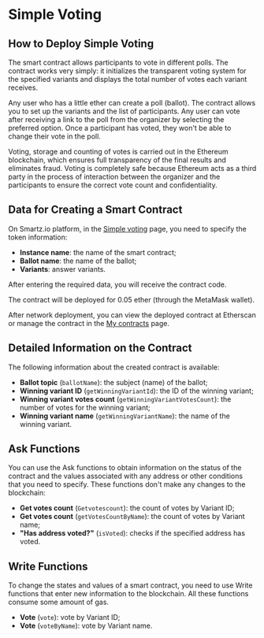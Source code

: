 # Simple Voting
## How to Deploy Simple Voting

The smart contract allows participants to vote in different polls. The contract works very simply: it initializes the transparent voting system for the specified variants and displays the total number of votes each variant receives.

Any user who has a little ether can create a poll (ballot). The contract allows you to set up the variants and the list of participants. Any user can vote after receiving a link to the poll from the organizer by selecting the preferred option. Once a participant has voted, they won't be able to change their vote in the poll.

Voting, storage and counting of votes is carried out in the Ethereum blockchain, which ensures full transparency of the final results and eliminates fraud. Voting is completely safe because Ethereum acts as a third party in the process of interaction between the organizer and the participants to ensure the correct vote count and confidentiality.

## Data for Creating a Smart Contract

On Smartz.io platform, in the [Simple voting](https://smartz.io/deploy/5a9a4df0f5ec65000b80d293) page, you need to specify the token information:

* **Instance name**: the name of the smart contract;
* **Ballot name**: the name of the ballot;
* **Variants**: answer variants.

After entering the required data, you will receive the contract code.

The contract will be deployed for 0.05 ether (through the MetaMask wallet).

After network deployment, you can view the deployed contract at Etherscan or manage the contract in the [My contracts](https://smartz.io/dashboard) page.

## Detailed Information on the Contract

The following information about the created contract is available:

* **Ballot topic** (`ballotName`): the subject (name) of the ballot;
* **Winning variant ID** (`getWinningVariantId`): the ID of the winning variant;
* **Winning variant votes count** (`getWinningVariantVotesCount`): the number of votes for the winning variant;
* **Winning variant name** (`getWinningVariantName`): the name of the winning variant.

## Ask Functions

You can use the Ask functions to obtain information on the status of the contract and the values associated with any address or other conditions that you need to specify. These functions don't make any changes to the blockchain:

* **Get votes count** (`Getvotescount`): the count of votes by Variant ID;
* **Get votes count** (`getVotesCountByName`): the count of votes by Variant name;
* **"Has address voted?"** (`isVoted`): checks if the specified address has voted.

## Write Functions

To change the states and values of a smart contract, you need to use Write functions that enter new information to the blockchain. All these functions consume some amount of gas.

* **Vote** (`vote`): vote by Variant ID;
* **Vote** (`voteByName`): vote by Variant name.
